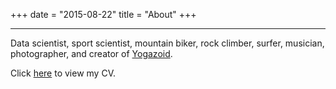 +++
date = "2015-08-22"
title = "About"
+++

***

Data scientist, sport scientist, mountain biker, rock climber, surfer, musician, photographer, and creator of [Yogazoid](https://www.yogazoid.com).  

Click [here](/pdf/mikepage_cv.pdf) to view my CV.


